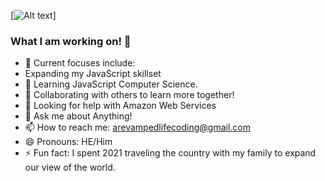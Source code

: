 [![Alt text](https://drive.google.com/file/d/19U0FKnsTH38wwC57cZPWHek9KmQfLkff/view?usp=sharing)]


### What I am working on! 👋


- 🔭 Current focuses include: 
- Expanding my JavaScript skillset
- 🌱 Learning JavaScript Computer Science.
- 👯 Collaborating with others to learn more together!
- 🤔 Looking for help with Amazon Web Services
- 💬 Ask me about Anything!
- 📫 How to reach me: arevampedlifecoding@gmail.com
- 😄 Pronouns: HE/Him
- ⚡ Fun fact: I spent 2021 traveling the country with my family to expand our view of the world.

